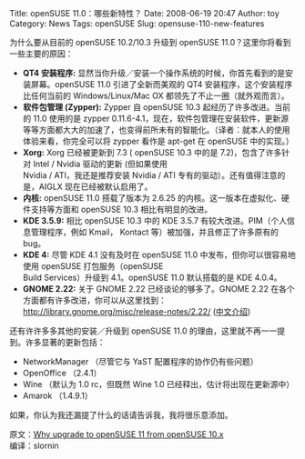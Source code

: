 Title: openSUSE 11.0：哪些新特性？
Date: 2008-06-19 20:47
Author: toy
Category: News
Tags: openSUSE
Slug: opensuse-110-new-features

为什么要从目前的 openSUSE 10.2/10.3 升级到 openSUSE
11.0？这里你将看到一些主要的原因：

-   **QT4 安装程序:**
    显然当你升级／安装一个操作系统的时候，你首先看到的是安装屏幕。openSUSE
    11.0 引进了全新而美观的 QT4 安装程序，这个安装程序比任何当前的
    Windows/Linux/Mac OX 都领先了不止一圈（就外观而言）。
-   **软件包管理 (Zypper):**
    Zypper 自 openSUSE 10.3 起经历了许多改进。当前的 11.0 使用的是
    zypper
    0.11.6-4.1，现在，软件包管理在安装软件，更新源等等方面都大大的加速了，也变得前所未有的智能化。（译者：就本人的使用体验来看，你完全可以将
    zypper 看作是 apt-get 在 openSUSE 中的实现。）
-   **Xorg:**
    Xorg 已经被更新到 7.3 ( openSUSE 10.3 中的是 7.2)，包含了许多针对
    Intel / Nvidia 驱动的更新 (但如果使用  
    Nvidia / ATI，我还是推荐安装 Nvidia / ATI
    专有的驱动）。还有值得注意的是，AIGLX 现在已经被默认启用了。
-   **内核:**
    openSUSE 11.0 搭载了版本为 2.6.25
    的内核。这一版本在虚拟化、硬件支持等方面和 openSUSE 10.3
    相比有明显的改进。
-   **KDE 3.5.9:**
    相比 openSUSE 10.3 中的 KDE 3.5.7
    有较大改进。PIM（个人信息管理程序，例如 Kmail， Kontact
    等）被加强，并且修正了许多原有的 bug。
-   **KDE 4:**
    尽管 KDE 4.1 没有及时在 openSUSE 11.0 中发布，但你可以很容易地使用
    openSUSE 打包服务（openSUSE  
    Build Services）升级到 4.1。openSUSE 11.0 默认搭载的是 KDE 4.0.4。
-   **GNOME 2.22:**
    关于 GNOME 2.22 已经谈论的够多了。GNOME 2.22
    在各个方面都有许多改进，你可以从这里找到：<http://library.gnome.org/misc/release-notes/2.22/>
    ([中文介绍](http://linuxtoy.org/archives/first-look-at-the-gnome-222.html))

还有许许多多其他的安装／升级到 openSUSE 11.0
的理由，这里就不再一一提到。许多显著的更新包括：

-   NetworkManager （尽管它与 YaST 配置程序的协作仍有些问题）
-   OpenOffice （2.4.1）
-   Wine （默认为 1.0 rc，但既然 Wine 1.0
    已经释出，估计将出现在更新源中）
-   Amarok （1.4.9.1）

如果，你认为我还漏提了什么的话请告诉我，我将很乐意添加。

原文：[Why upgrade to openSUSE 11 from openSUSE
10.x](http://www.benkevan.com/blog/why-upgrade-to-opensuse-11-from-opensuse-10x/)  
编译：slornin
